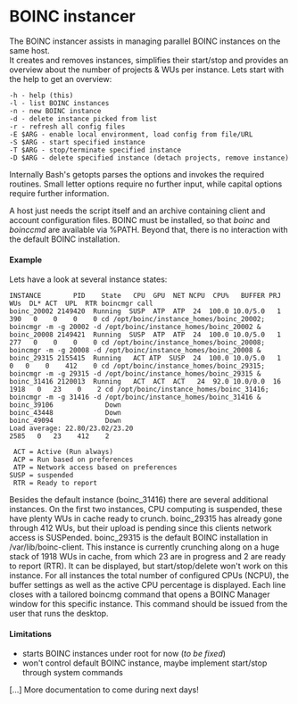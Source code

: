 # BOINC instancer

The BOINC instancer assists in managing parallel BOINC instances on the same host.  
It creates and removes instances, simplifies their start/stop and provides an overview about the number of projects & WUs per instance.
Lets start with the help to get an overview:
```
-h - help (this)
-l - list BOINC instances
-n - new BOINC instance
-d - delete instance picked from list
-r - refresh all config files
-E $ARG - enable local environment, load config from file/URL
-S $ARG - start specified instance
-T $ARG - stop/terminate specified instance
-D $ARG - delete specified instance (detach projects, remove instance)
```

Internally Bash's getopts parses the options and invokes the required routines. Small letter options require no further input, while capital options require further information.

A host just needs the script itself and an archive containing client and account configuration files. BOINC must be installed, so that *boinc* and *boinccmd* are available via %PATH. Beyond that, there is no interaction with the default BOINC installation. 

#### Example

Lets have a look at several instance states:

```
INSTANCE        PID    State   CPU  GPU  NET NCPU  CPU%   BUFFER PRJ  WUs  DL* ACT  UPL  RTR boincmgr call                                                        
boinc_20002 2149420  Running  SUSP  ATP  ATP  24  100.0 10.0/5.0   1    390   0    0    0    0 cd /opt/boinc/instance_homes/boinc_20002; boincmgr -m -g 20002 -d /opt/boinc/instance_homes/boinc_20002 &
boinc_20008 2149421  Running  SUSP  ATP  ATP  24  100.0 10.0/5.0   1    277   0    0    0    0 cd /opt/boinc/instance_homes/boinc_20008; boincmgr -m -g 20008 -d /opt/boinc/instance_homes/boinc_20008 &
boinc_29315 2155415  Running   ACT ATP  SUSP  24  100.0 10.0/5.0   1    0   0    0    412    0 cd /opt/boinc/instance_homes/boinc_29315; boincmgr -m -g 29315 -d /opt/boinc/instance_homes/boinc_29315 &
boinc_31416 2120013  Running   ACT  ACT  ACT   24  92.0 10.0/0.0  16 1918   0   23    0    2 cd /opt/boinc/instance_homes/boinc_31416; boincmgr -m -g 31416 -d /opt/boinc/instance_homes/boinc_31416 &
boinc_39106             Down
boinc_43448             Down
boinc_49094             Down
Load average: 22.80/23.02/23.20                                      2585   0   23    412    2

 ACT = Active (Run always)
 ACP = Run based on preferences
 ATP = Network access based on preferences
SUSP = suspended
 RTR = Ready to report
```
Besides the default instance (boinc_31416) there are several additional instances. 
On the first two instances, CPU computing is suspended, these have plenty WUs in cache ready to crunch.
boinc_29315 has already gone through 412 WUs, but their upload is pending since this clients network access is SUSPended.
boinc_29315 is the default BOINC installation in /var/lib/boinc-client. This instance is currently crunching along on a huge stack of 1918 WUs in cache, from which 23 are in progress and 2 are ready to report (RTR). It can be displayed, but start/stop/delete won't work on this instance.
For all instances the total number of configured CPUs (NCPU), the buffer settings as well as the active CPU percentage is displayed. Each line closes with a tailored boincmg command that opens a BOINC Manager window for this specific instance. This command should be issued from the user that runs the desktop.

#### Limitations
- starts BOINC instances under root for now (*to be fixed*)
- won't control default BOINC instance, maybe implement start/stop through system commands

[...]
More documentation to come during next days!
